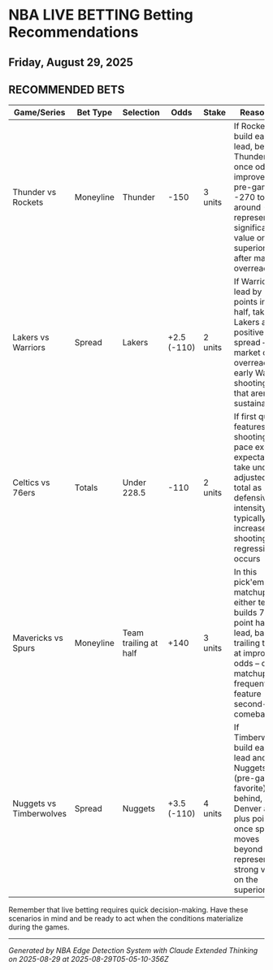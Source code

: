 # NBA LIVE BETTING Betting Recommendations
## Friday, August 29, 2025

## RECOMMENDED BETS
| Game/Series | Bet Type | Selection | Odds | Stake | Reasoning |
|-------------|----------|-----------|------|-------|-----------|
| Thunder vs Rockets | Moneyline | Thunder | -150 | 3 units | If Rockets build early lead, bet Thunder ML once odds improve from pre-game -270 to around -150, representing significant value on the superior team after market overreaction |
| Lakers vs Warriors | Spread | Lakers | +2.5 (-110) | 2 units | If Warriors lead by 6+ points in first half, take Lakers at positive spread – market often overreacts to early Warriors shooting runs that aren't sustainable |
| Celtics vs 76ers | Totals | Under 228.5 | -110 | 2 units | If first quarter features hot shooting and pace exceeds expectations, take under on adjusted live total as defensive intensity typically increases and shooting regression occurs |
| Mavericks vs Spurs | Moneyline | Team trailing at half | +140 | 3 units | In this pick'em matchup, if either team builds 7+ point halftime lead, back trailing team at improved odds – close matchups frequently feature second-half comebacks |
| Nuggets vs Timberwolves | Spread | Nuggets | +3.5 (-110) | 4 units | If Timberwolves build early lead and Nuggets (pre-game favorite) fall behind, take Denver at plus points once spread moves beyond +3, representing strong value on the superior team |

Remember that live betting requires quick decision-making. Have these scenarios in mind and be ready to act when the conditions materialize during the games.

---
*Generated by NBA Edge Detection System with Claude Extended Thinking on 2025-08-29 at 2025-08-29T05-05-10-356Z*

